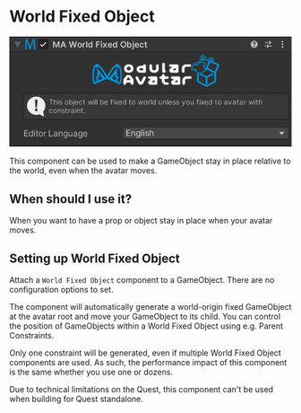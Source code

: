 # World Fixed Object

![World Fixed Object component](world-fixed-object.png)

This component can be used to make a GameObject stay in place relative to the world, even when the avatar moves.

## When should I use it?

When you want to have a prop or object stay in place when your avatar moves.

## Setting up World Fixed Object

Attach a `World Fixed Object` component to a GameObject. There are no configuration options to set.

The component will automatically generate a world-origin fixed GameObject at the avatar root and move your GameObject 
to its child. You can control the position of GameObjects within a World Fixed Object using e.g. Parent Constraints.

Only one constraint will be generated, even if multiple World Fixed Object components are used.
As such, the performance impact of this component is the same whether you use one or dozens.

Due to technical limitations on the Quest, this component can't be used when building for Quest standalone.
